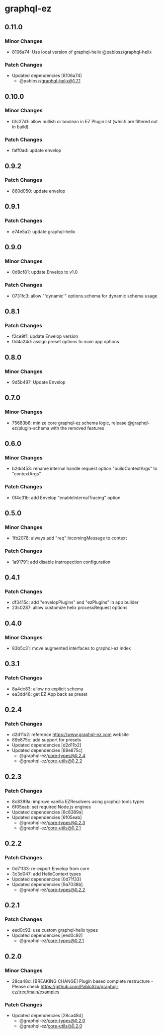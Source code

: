# graphql-ez

## 0.11.0

### Minor Changes

- 8106a74: Use local version of graphql-helix @pablosz/graphql-helix

### Patch Changes

- Updated dependencies [8106a74]
  - @pablosz/graphql-helix@1.7.1

## 0.10.0

### Minor Changes

- b1c27d1: allow nullish or boolean in EZ Plugin list (which are filtered out in build)

### Patch Changes

- faff0ad: update envelop

## 0.9.2

### Patch Changes

- 860d050: update envelop

## 0.9.1

### Patch Changes

- e74e5a2: update graphql-helix

## 0.9.0

### Minor Changes

- 0d8cf81: update Envelop to v1.0

### Patch Changes

- 0731fc3: allow "'dynamic'" options.schema for dynamic schema usage

## 0.8.1

### Patch Changes

- f2ce9f1: update Envelop version
- 0d4a24d: assign preset options to main app options

## 0.8.0

### Minor Changes

- 9d5b497: Update Envelop

## 0.7.0

### Minor Changes

- 75683b8: minize core graphql-ez schema logic, release @graphql-ez/plugin-schema with the removed features

## 0.6.0

### Minor Changes

- b2dd453: rename internal handle request option "buildContextArgs" to "contextArgs"

### Patch Changes

- 0f4c31b: add Envelop "enableInternalTracing" option

## 0.5.0

### Minor Changes

- 1fb2078: always add "req" IncomingMessage to context

### Patch Changes

- 1a91791: add disable instropection configuration

## 0.4.1

### Patch Changes

- df3415c: add "envelopPlugins" and "ezPlugins" in app builder
- 23c0287: allow customize helix processRequest options

## 0.4.0

### Minor Changes

- 83b5c31: move augmented interfaces to graphql-ez index

## 0.3.1

### Patch Changes

- 8a4dc83: allow no explicit schema
- ea3dd48: get EZ App back as preset

## 0.2.4

### Patch Changes

- d2d11b2: reference https://www.graphql-ez.com website
- 89e875c: add support for presets
- Updated dependencies [d2d11b2]
- Updated dependencies [89e875c]
  - @graphql-ez/core-types@0.2.4
  - @graphql-ez/core-utils@0.2.2

## 0.2.3

### Patch Changes

- 8c8389a: improve vanilla EZResolvers using graphql-tools types
- 6f05eab: set required Node.js engines
- Updated dependencies [8c8389a]
- Updated dependencies [6f05eab]
  - @graphql-ez/core-types@0.2.3
  - @graphql-ez/core-utils@0.2.1

## 0.2.2

### Patch Changes

- 0d71f33: re-export Envelop from core
- 3c3d047: add HelixContext types
- Updated dependencies [0d71f33]
- Updated dependencies [9a7038b]
  - @graphql-ez/core-types@0.2.2

## 0.2.1

### Patch Changes

- eed0c92: use custom graphql-helix types
- Updated dependencies [eed0c92]
  - @graphql-ez/core-types@0.2.1

## 0.2.0

### Minor Changes

- 28ca48d: [BREAKING CHANGE] Plugin based complete restructure - Please check https://github.com/PabloSzx/graphql-ez/tree/main/examples

### Patch Changes

- Updated dependencies [28ca48d]
  - @graphql-ez/core-types@0.2.0
  - @graphql-ez/core-utils@0.2.0
